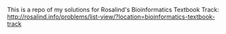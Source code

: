 This is a repo of my solutions for Rosalind's Bioinformatics Textbook Track: http://rosalind.info/problems/list-view/?location=bioinformatics-textbook-track
